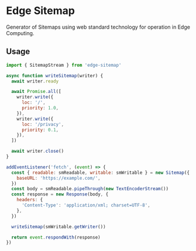 # Edge Sitemap

Generator of Sitemaps using web standard technology for operation in Edge Computing.

## Usage

```javascript
import { SitemapStream } from 'edge-sitemap'

async function writeSitemap(writer) {
  await writer.ready

  await Promise.all([
    writer.write({
      loc: '/',
      priority: 1.0,
    }),
    writer.write({
      loc: '/privacy',
      priority: 0.1,
    }),
  ])

  await writer.close()
}

addEventListener('fetch', (event) => {
  const { readable: smReadable, writable: smWritable } = new Sitemap({
    baseURL: 'https://example.com/',
  })
  const body = smReadable.pipeThrough(new TextEncoderStream())
  const response = new Response(body, {
    headers: {
      'Content-Type': 'application/xml; charset=UTF-8',
    },
  })

  writeSitemap(smWritable.getWriter())

  return event.respondWith(response)
})
```
